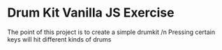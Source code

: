 # Drum Kit Vanilla JS Exercise
The point of this project is to create a simple drumkit /n
Pressing certain keys will hit different kinds of drums
